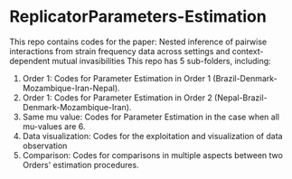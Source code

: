 # ReplicatorParameters-Estimation
This repo contains codes for the paper: Nested inference of pairwise interactions from strain frequency data across settings and context-dependent mutual invasibilities
This repo has 5 sub-folders, including:
1. Order 1: Codes for Parameter Estimation in Order 1 (Brazil-Denmark-Mozambique-Iran-Nepal).
2. Order 1: Codes for Parameter Estimation in Order 2 (Nepal-Brazil-Denmark-Mozambique-Iran).
3. Same mu value: Codes for Parameter Estimation in the case when all mu-values are 6.
4. Data visualization: Codes for the exploitation and visualization of data observation
5. Comparison: Codes for comparisons in multiple aspects between two Orders' estimation procedures.
